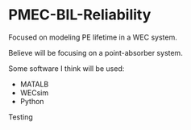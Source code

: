 # PMEC-BIL-Reliability
Focused on modeling PE lifetime in a WEC system.

Believe will be focusing on a point-absorber system.

Some software I think will be used:
- MATALB
- WECsim
- Python


Testing
